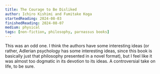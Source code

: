 ```yaml
---
title: The Courage to Be Disliked
author: Ichiro Kishimi and Fumitake Koga
startedReading: 2024-08-03
finishedReading: 2024-08-07
medium: physical
tags: [non-fiction, philosophy, parnassus books]
---
```


This was an odd one. I think the authors have some interesting ideas (or rather, Adlerian psychology has some interesting ideas, since this book is basically just that philosophy presented in a novel format), but I feel like it was almost too dogmatic in its devotion to its ideas. A controversial take on life, to be sure.
